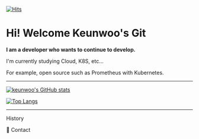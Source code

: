 
<!--
**keunwooo/keunwooo** is a ✨ _special_ ✨ repository because its `README.md` (this file) appears on your GitHub profile.

Here are some ideas to get you started:

- 🔭 I’m currently working on ...
- 🌱 I’m currently learning ...
- 👯 I’m looking to collaborate on ...
- 🤔 I’m looking for help with ...
- 💬 Ask me about ...
- 📫 How to reach me: ...
- 😄 Pronouns: ...
- ⚡ Fun fact: ...
-->


 <div align=left>
	
  [![Hits](https://hits.seeyoufarm.com/api/count/incr/badge.svg?url=https%3A%2F%2Fgithub.com%2Fzzsza)](https://hits.seeyoufarm.com) 
 
  </div>
  
  <h1> Hi! Welcome Keunwoo's Git </h1>
  
  **I am a developer who wants to continue to develop.**
  
  I'm currently studying Cloud, K8S, etc...
  
  For example, open source such as Prometheus with Kubernetes.	
  
---

<div>
	
[![keunwoo's GitHub stats](https://github-readme-stats.vercel.app/api?username=keunwooo)](https://github.com/anuraghazra/github-readme-stats)

 </div>

[![Top Langs](https://github-readme-stats.vercel.app/api/top-langs/?username=keunwooo&layout=compact)](https://github.com/anuraghazra/github-readme-stats)

---
<div align=left>
	
History
	
</div>

<div align=left>
	
🤔 Contact
	
</div>

